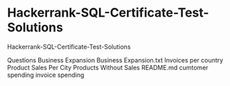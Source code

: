 # Hackerrank-SQL-Certificate-Test-Solutions
Hackerrank-SQL-Certificate-Test-Solutions

Questions
Business Expansion
Business Expansion.txt
Invoices per country
Product Sales Per City
Products Without Sales
README.md
cumtomer spending
invoice spending
